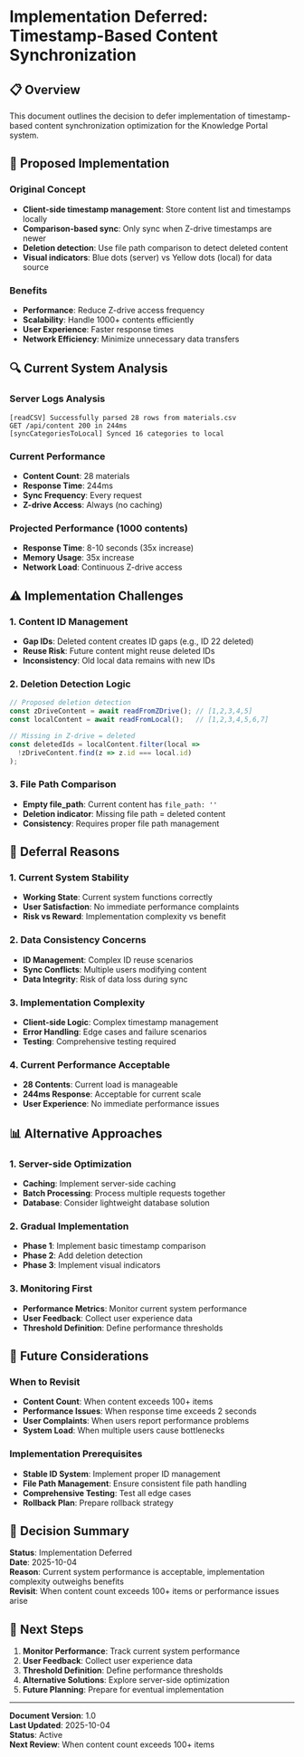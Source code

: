 # Implementation Deferred: Timestamp-Based Content Synchronization

## 📋 **Overview**

This document outlines the decision to defer implementation of timestamp-based content synchronization optimization for the Knowledge Portal system.

## 🎯 **Proposed Implementation**

### **Original Concept**
- **Client-side timestamp management**: Store content list and timestamps locally
- **Comparison-based sync**: Only sync when Z-drive timestamps are newer
- **Deletion detection**: Use file path comparison to detect deleted content
- **Visual indicators**: Blue dots (server) vs Yellow dots (local) for data source

### **Benefits**
- **Performance**: Reduce Z-drive access frequency
- **Scalability**: Handle 1000+ contents efficiently
- **User Experience**: Faster response times
- **Network Efficiency**: Minimize unnecessary data transfers

## 🔍 **Current System Analysis**

### **Server Logs Analysis**
```
[readCSV] Successfully parsed 28 rows from materials.csv
GET /api/content 200 in 244ms
[syncCategoriesToLocal] Synced 16 categories to local
```

### **Current Performance**
- **Content Count**: 28 materials
- **Response Time**: 244ms
- **Sync Frequency**: Every request
- **Z-drive Access**: Always (no caching)

### **Projected Performance (1000 contents)**
- **Response Time**: 8-10 seconds (35x increase)
- **Memory Usage**: 35x increase
- **Network Load**: Continuous Z-drive access

## ⚠️ **Implementation Challenges**

### **1. Content ID Management**
- **Gap IDs**: Deleted content creates ID gaps (e.g., ID 22 deleted)
- **Reuse Risk**: Future content might reuse deleted IDs
- **Inconsistency**: Old local data remains with new IDs

### **2. Deletion Detection Logic**
```typescript
// Proposed deletion detection
const zDriveContent = await readFromZDrive(); // [1,2,3,4,5]
const localContent = await readFromLocal();   // [1,2,3,4,5,6,7]

// Missing in Z-drive = deleted
const deletedIds = localContent.filter(local => 
  !zDriveContent.find(z => z.id === local.id)
);
```

### **3. File Path Comparison**
- **Empty file_path**: Current content has `file_path: ''`
- **Deletion indicator**: Missing file path = deleted content
- **Consistency**: Requires proper file path management

## 🚫 **Deferral Reasons**

### **1. Current System Stability**
- **Working State**: Current system functions correctly
- **User Satisfaction**: No immediate performance complaints
- **Risk vs Reward**: Implementation complexity vs benefit

### **2. Data Consistency Concerns**
- **ID Management**: Complex ID reuse scenarios
- **Sync Conflicts**: Multiple users modifying content
- **Data Integrity**: Risk of data loss during sync

### **3. Implementation Complexity**
- **Client-side Logic**: Complex timestamp management
- **Error Handling**: Edge cases and failure scenarios
- **Testing**: Comprehensive testing required

### **4. Current Performance Acceptable**
- **28 Contents**: Current load is manageable
- **244ms Response**: Acceptable for current scale
- **User Experience**: No immediate performance issues

## 📊 **Alternative Approaches**

### **1. Server-side Optimization**
- **Caching**: Implement server-side caching
- **Batch Processing**: Process multiple requests together
- **Database**: Consider lightweight database solution

### **2. Gradual Implementation**
- **Phase 1**: Implement basic timestamp comparison
- **Phase 2**: Add deletion detection
- **Phase 3**: Implement visual indicators

### **3. Monitoring First**
- **Performance Metrics**: Monitor current system performance
- **User Feedback**: Collect user experience data
- **Threshold Definition**: Define performance thresholds

## 🔮 **Future Considerations**

### **When to Revisit**
- **Content Count**: When content exceeds 100+ items
- **Performance Issues**: When response time exceeds 2 seconds
- **User Complaints**: When users report performance problems
- **System Load**: When multiple users cause bottlenecks

### **Implementation Prerequisites**
- **Stable ID System**: Implement proper ID management
- **File Path Management**: Ensure consistent file path handling
- **Comprehensive Testing**: Test all edge cases
- **Rollback Plan**: Prepare rollback strategy

## 📝 **Decision Summary**

**Status**: Implementation Deferred  
**Date**: 2025-10-04  
**Reason**: Current system performance is acceptable, implementation complexity outweighs benefits  
**Revisit**: When content count exceeds 100+ items or performance issues arise  

## 🎯 **Next Steps**

1. **Monitor Performance**: Track current system performance
2. **User Feedback**: Collect user experience data
3. **Threshold Definition**: Define performance thresholds
4. **Alternative Solutions**: Explore server-side optimization
5. **Future Planning**: Prepare for eventual implementation

---

**Document Version**: 1.0  
**Last Updated**: 2025-10-04  
**Status**: Active  
**Next Review**: When content count exceeds 100+ items

